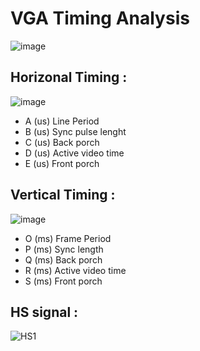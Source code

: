 
# VGA Timing Analysis


![image](https://user-images.githubusercontent.com/68816726/216085094-09cf35e1-f4ab-4bfc-90cb-5bc4671b38a9.png)


## Horizonal Timing : 


![image](https://user-images.githubusercontent.com/68816726/216085195-239ae370-eac2-4c55-aa2e-677fa31fa53d.png)

* A (us) Line Period
* B (us) Sync pulse lenght 
* C (us) Back porch
* D (us) Active video time
* E (us) Front porch

## Vertical Timing : 

![image](https://user-images.githubusercontent.com/68816726/216085955-2a149a96-fdba-48aa-b5d7-6c4ffa311505.png)


* O (ms) Frame Period
* P (ms) Sync length
* Q (ms) Back porch
* R (ms) Active video time
* S (ms) Front porch

## HS signal :

![HS1](https://user-images.githubusercontent.com/68816726/216061814-24191992-921f-4088-b333-dbb9c60b3fcd.png)



